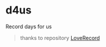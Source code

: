 # d4us
Record days for us

> thanks to repository [LoveRecord](https://github.com/iamjohnnyzhuang/LoveRecord)